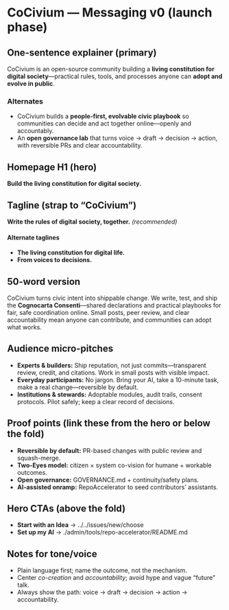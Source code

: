 # CoCivium — Messaging v0 (launch phase)

## One-sentence explainer (primary)
CoCivium is an open-source community building a **living constitution for digital society**—practical rules, tools, and processes anyone can **adopt and evolve in public**.

### Alternates
- CoCivium builds a **people-first, evolvable civic playbook** so communities can decide and act together online—openly and accountably.
- An **open governance lab** that turns voice → draft → decision → action, with reversible PRs and clear accountability.

## Homepage H1 (hero)
**Build the living constitution for digital society.**

## Tagline (strap to “CoCivium”)
**Write the rules of digital society, together.**  *(recommended)*

#### Alternate taglines
- **The living constitution for digital life.**
- **From voices to decisions.**

## 50-word version
CoCivium turns civic intent into shippable change. We write, test, and ship the **Cognocarta Consenti**—shared declarations and practical playbooks for fair, safe coordination online. Small posts, peer review, and clear accountability mean anyone can contribute, and communities can adopt what works.

## Audience micro-pitches
- **Experts & builders:** Ship reputation, not just commits—transparent review, credit, and citations. Work in small posts with visible impact.
- **Everyday participants:** No jargon. Bring your AI, take a 10-minute task, make a real change—reversible by default.
- **Institutions & stewards:** Adoptable modules, audit trails, consent protocols. Pilot safely; keep a clear record of decisions.

## Proof points (link these from the hero or below the fold)
- **Reversible by default:** PR-based changes with public review and squash-merge.
- **Two-Eyes model:** citizen × system co-vision for humane + workable outcomes.
- **Open governance:** GOVERNANCE.md + continuity/safety plans.
- **AI-assisted onramp:** RepoAccelerator to seed contributors’ assistants.

## Hero CTAs (above the fold)
- **Start with an Idea** → ../../issues/new/choose
- **Set up my AI** → ./admin/tools/repo-accelerator/README.md

## Notes for tone/voice
- Plain language first; name the outcome, not the mechanism.
- Center *co-creation* and *accountability*; avoid hype and vague “future” talk.
- Always show the path: voice → draft → decision → action → accountability.



